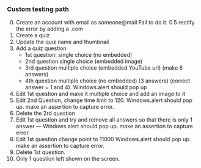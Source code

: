 ### Custom testing path
0. Create an account with email as someone@mail
   Fail to do it.
0.5 rectify the error by adding a .com
1. Create a quiz
2. Update the quiz name and thumbnail
3. Add a quiz question
	- 1st question: single choice (no embedded)
	- 2nd question single choice (embedded image)
    - 3rd question multiple choice (embedded YouTube url) (make 6 answers)
	- 4th question multiple choice (no embedded) (3 answers) (correct answer = 1 and 4). Windows.alert should pop up
4. Edit 1st question and make it multiple choice and add an image to it
5. Edit 2nd Question, change time limit to 120. Windows.alert should pop up. make an assertion to capture error.
6. Delete the 2rd question
7. Edit 1st question and try and remove all answers so that there is only 1 answer — Windows.alert should pop up. make an assertion to capture error.
8. Edit 1st question change point to 11000 Windows.alert should pop up. make an assertion to capture error.
9. Delete 1st question.
10. Only 1 question left shown on the screen.